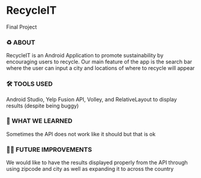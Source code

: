 # RecycleIT
Final Project 

### ♻️ ABOUT 
RecycleIT is an Android Application to promote sustainability by encouraging users to recycle. 
Our main feature of the app is the search bar where the user can input a city and locations of where to recycle will appear

### 🛠️ TOOLS USED 
Android Studio, Yelp Fusion API, Volley, and RelativeLayout to display results (despite being buggy)

### 🧠 WHAT WE LEARNED 
Sometimes the API does not work like it should but that is ok

### 👩‍💻 FUTURE IMPROVEMENTS 
We would like to have the results displayed properly from the API through using zipcode and city as well as expanding it to across the country
